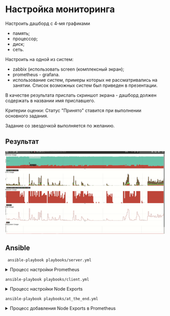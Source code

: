 # Настройка мониторинга

Настроить дашборд с 4-мя графиками
- память;
- процессор;
- диск;
- сеть.

Настроить на одной из систем:
- zabbix (использовать screen (комплексный экран);
- prometheus - grafana.
- использование систем, примеры которых не рассматривались на занятии. Список возможных систем был приведен в презентации.

В качестве результата прислать скриншот экрана - дашборд должен содержать в названии имя приславшего.

Критерии оценки:
Статус "Принято" ставится при выполнении основного задания.

Задание со звездочкой выполняется по желанию.

## Результат

![020/img/screenshot.png](./020/img/screencast.gif)

## Ansible

```shell
 ansible-playbook playbooks/server.yml
```

<details> 
<summary>Процесс настройки Prometheus</summary>

```text

PLAY [Playbook of server (prometheus) initialization] *

TASK [Gathering Facts] 
ok: [vagrant]

TASK [../roles/server : Set time zone] 
ok: [vagrant]

TASK [../roles/server : Synchronize datetime | Install chrony] 
ok: [vagrant]

TASK [../roles/server : Synchronize datetime | Turn on chronyd] *
ok: [vagrant]

TASK [../roles/server : Create prometheus user] *
ok: [vagrant]

TASK [../roles/server : Create work paths] 
changed: [vagrant]

TASK [../roles/server : Copy ./prometheus to /usr/local/bin] 
ok: [vagrant]

TASK [../roles/server : Copy ./promtool to /usr/local/bin] 
ok: [vagrant]

TASK [../roles/server : Configure prometeus application | prometheus.yml] *
ok: [vagrant]

TASK [../roles/server : Configure prometeus application | consoles] *
ok: [vagrant]

TASK [../roles/server : Configure prometeus application | console libraries] 
ok: [vagrant]

TASK [../roles/server : Configure prometeus application | consoles] *
ok: [vagrant]

TASK [../roles/server : Configure prometeus service] 
ok: [vagrant]

TASK [../roles/server : Turn on prometeus service] 
ok: [vagrant]

TASK [../roles/server : Check http] *
ok: [vagrant]

TASK [../roles/server : Check http] *
skipping: [vagrant]

PLAY RECAP 
vagrant                    : ok=15   changed=1    unreachable=0    failed=0    skipped=1    rescued=0    ignored=0 
```
</details>

```shell
ansible-playbook playbooks/client.yml
```

<details> 
<summary>Процесс настройки Node Exports</summary>

```text

PLAY [Playbook of client (node exporter) initialization] 

TASK [Gathering Facts] 
ok: [vagrant]

TASK [../roles/client : Synchronize datetime | Install chrony] 
ok: [vagrant]

TASK [../roles/client : Synchronize datetime | Turn on chronyd] *
ok: [vagrant]

TASK [../roles/client : Create node exporter user] 
ok: [vagrant]

TASK [../roles/client : Create work paths] 
changed: [vagrant]

TASK [../roles/client : Copy ./node_exporter to /usr/local/bin] *
ok: [vagrant]

TASK [../roles/client : Configure node exporter service] 
ok: [vagrant]

TASK [../roles/client : Turn on node_exporter service] 
ok: [vagrant]

TASK [../roles/client : Check data on client] *
ok: [vagrant]

TASK [../roles/client : Check data on client] *
skipping: [vagrant]

TASK [../roles/client : Show data on client] 
ok: [vagrant] => {
    "msg": {
        "changed": false,
        "connection": "close",
        "content_length": "150",
        "content_type": "text/html; charset=utf-8",
        "cookies": {},
        "cookies_string": "",
        "date": "Thu, 05 Aug 2021 20:45:28 GMT",
        "elapsed": 0,
        "failed": false,
        "msg": "OK (150 bytes)",
        "redirected": false,
        "status": 200,
        "url": "http://localhost:9100"
    }
}

PLAY RECAP 
vagrant                    : ok=10   changed=1    unreachable=0    failed=0    skipped=1    rescued=0    ignored=0   
```

</details>


```shell
ansible-playbook playbooks/at_the_end.yml
```

<details> 
<summary>Процесс добавления Node Exports в Prometheus</summary>

```text
ansible-playbook playbooks/at_the_end.yml 

PLAY [Playbook of server configure after clent initialization] 

TASK [Gathering Facts] 
ok: [vagrant]

TASK [../roles/at_the_end : Print to screen google authenticator details] *
changed: [vagrant]

TASK [../roles/at_the_end : Update prometheus.yml] 
changed: [vagrant]

RUNNING HANDLER [../roles/at_the_end : service restart prometheus] 
changed: [vagrant]

PLAY RECAP 
vagrant                    : ok=4    changed=3    unreachable=0    failed=0    skipped=0    rescued=0    ignored=0   
```